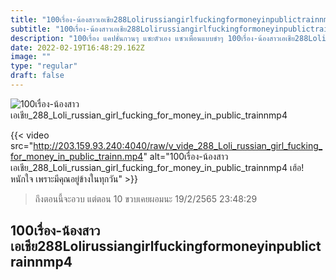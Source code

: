 ```yaml
---
title: "100เรื่อง-น้องสาวเอเชีย288Lolirussiangirlfuckingformoneyinpublictrainnmp4"
subtitle: "100เรื่อง-น้องสาวเอเชีย288Lolirussiangirlfuckingformoneyinpublictrainnmp4 กำแพงในใจเราสูงมาก..แต่ถ้าเธอน่ารักมากๆ เราจะทุบให้"
description: "100เรื่อง แคปชั่นกวนๆ แซะตัวเอง แซวเพื่อนแบบขำๆ 100เรื่อง-น้องสาวเอเชีย288Lolirussiangirlfuckingformoneyinpublictrainnmp4 19/2/2565 23:48:29"
date: 2022-02-19T16:48:29.162Z
image: ""
type: "regular"
draft: false
---
```


![100เรื่อง-น้องสาวเอเชีย_288_Loli_russian_girl_fucking_for_money_in_public_trainnmp4](http://203.159.93.240:4040/raw/v_vide_288_Loli_russian_girl_fucking_for_money_in_public_trainn.jpg)

{{< video src="http://203.159.93.240:4040/raw/v_vide_288_Loli_russian_girl_fucking_for_money_in_public_trainn.mp4" alt="100เรื่อง-น้องสาวเอเชีย_288_Loli_russian_girl_fucking_for_money_in_public_trainnmp4 เฮ้อ! หนักใจ เพราะมีคุณอยู่ข้างในทุกวัน" >}}


> ถึงตอนนี้จะอวบ แต่ตอน 10 ขวบเคยผอมนะ 19/2/2565 23:48:29

## 100เรื่อง-น้องสาวเอเชีย288Lolirussiangirlfuckingformoneyinpublictrainnmp4
